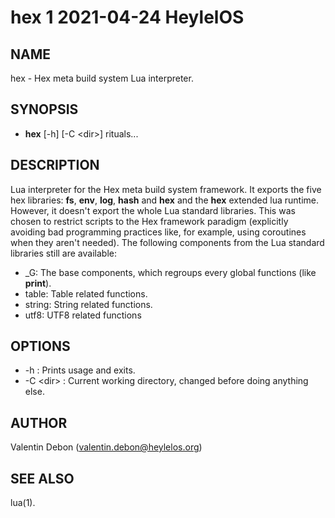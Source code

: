 # hex 1 2021-04-24 HeylelOS

## NAME
hex - Hex meta build system Lua interpreter.

## SYNOPSIS
- **hex** [-h] [-C \<dir\>] rituals...

## DESCRIPTION
Lua interpreter for the Hex meta build system framework.
It exports the five hex libraries: **fs**, **env**, **log**, **hash** and **hex** and the **hex** extended lua runtime.
However, it doesn't export the whole Lua standard libraries.
This was chosen to restrict scripts to the Hex framework paradigm (explicitly avoiding bad programming practices like, for example, using coroutines when they aren't needed).
The following components from the Lua standard libraries still are available:
- \_G: The base components, which regroups every global functions (like __print__).
- table: Table related functions.
- string: String related functions.
- utf8: UTF8 related functions

## OPTIONS
- -h : Prints usage and exits.
- -C \<dir\> : Current working directory, changed before doing anything else.

## AUTHOR
Valentin Debon (valentin.debon@heylelos.org)

## SEE ALSO
lua(1).

